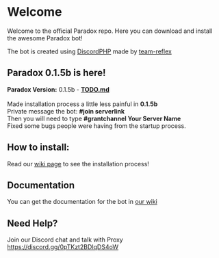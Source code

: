 Welcome
======
Welcome to the official Paradox repo. Here you can download and install the awesome Paradox bot!

The bot is created using [DiscordPHP](https://github.com/teamreflex/DiscordPHP) made by [team-reflex](https://github.com/teamrelfex)

Paradox 0.1.5b is here!
------
**Paradox Version:** 0.1.5b - **[TODO.md](https://github.com/proxikal/DiscordPHPBot/blob/master/TODO.md "TODO.md")**<br><br>
Made installation process a little less painful in **0.1.5b**<br>
Private message the bot: **#join serverlink**<br>
Then you will need to type **#grantchannel Your Server Name**<br>
Fixed some bugs people were having from the startup process.<br>

How to install:
------
Read our [wiki page](https://github.com/proxikal/DiscordPHPBot/wiki/How-to-install) to see the installation process!

Documentation
------
You can get the documentation for the bot in [our wiki](https://github.com/proxikal/DiscordPHPBot/wiki)

Need Help?
------
Join our Discord chat and talk with Proxy https://discord.gg/0pTKzt2BDIqDS4oW <br>
